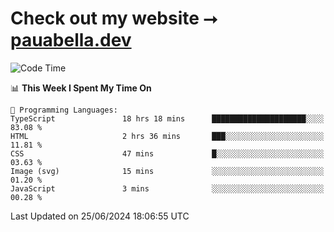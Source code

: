 # Check out my website ⭢ [pauabella.dev](https://pauabella.dev)

<!--START_SECTION:waka-->
![Code Time](http://img.shields.io/badge/Code%20Time-3%2C498%20hrs%2011%20mins-blue)

📊 **This Week I Spent My Time On** 

```text
💬 Programming Languages: 
TypeScript               18 hrs 18 mins      █████████████████████░░░░   83.08 % 
HTML                     2 hrs 36 mins       ███░░░░░░░░░░░░░░░░░░░░░░   11.81 % 
CSS                      47 mins             █░░░░░░░░░░░░░░░░░░░░░░░░   03.63 % 
Image (svg)              15 mins             ░░░░░░░░░░░░░░░░░░░░░░░░░   01.20 % 
JavaScript               3 mins              ░░░░░░░░░░░░░░░░░░░░░░░░░   00.28 % 
```


 Last Updated on 25/06/2024 18:06:55 UTC
<!--END_SECTION:waka-->
